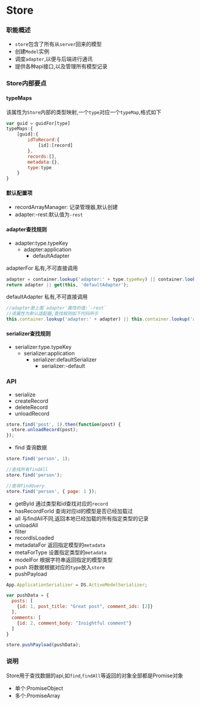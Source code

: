# Store
### 职能概述
* `store`包含了所有从`server`回来的模型
* 创建`Model`实例
* 调度`adapter`,以便与后端进行通讯
* 提供各种api接口,以及管理所有模型记录

### Store内部要点
#### typeMaps
该属性为`Store`内部的类型映射,一个`type`对应一个`typeMap`,格式如下
```javascript
var guid = guidFor[type]
typeMaps:{
    [guid]:{
        idToRecord:{
            [id]:[record]
        },
        records:[],
        metadata:{},
        type:type
    }
}
```
#### 默认配置项
* recordArrayManager: 记录管理器,默认创建
* adapter:-rest:默认值为`-rest`

#### adapter查找规则
* adapter:type.typeKey
    * adapter:application
        * defaultAdapter
        
adapterFor 私有,不可直接调用
```javascript
adapter = container.lookup('adapter:' + type.typeKey) || container.lookup('adapter:application');
return adapter || get(this, 'defaultAdapter');
```
defaultAdapter 私有,不可直接调用
```javascript
//adapter是上面`adapter`属性的值:`-rest`
//该属性为默认适配器,查找规则如下代码所示
this.container.lookup('adapter:' + adapter) || this.container.lookup('adapter:application') || this.container.lookup('adapter:-rest');
```

#### serializer查找规则
* serializer:type.typeKey
    * serializer:application
        * serializer:defaultSerializer
            * serializer:-default 
            
### API
* serialize
* createRecord
* deleteRecord
* unloadRecord
```javascript
store.find('post', 1).then(function(post) {
  store.unloadRecord(post);
});
```
* find 查询数据
```javascript
store.find('person', 1);
```
```javascript
//查找所有findAll
store.find('person');
```

```javascript
//查询findQuery
store.find('person', { page: 1 });
```
* getById 通过类型和id查找对应的`record`
* hasRecordForId 查询对应id的模型是否已经加载过
* all 与findAll不同,返回本地已经加载的所有指定类型的记录
* unloadAll
* filter
* recordIsLoaded
* metadataFor 返回指定模型的`metadata`
* metaForType 设置指定类型的`metadata`
* modelFor 根据字符串返回指定的模型类型
* push 将数据根据对应的`type`放入`store`
* pushPayload
```javascript
App.ApplicationSerializer = DS.ActiveModelSerializer;

var pushData = {
  posts: [
    {id: 1, post_title: "Great post", comment_ids: [2]}
  ],
  comments: [
    {id: 2, comment_body: "Insightful comment"}
  ]
}

store.pushPayload(pushData);
```
### 说明
Store用于查找数据的api,如`find`,`findAll`等返回的对象全部都是Promise对象
* 单个:PromiseObject
* 多个:PromiseArray